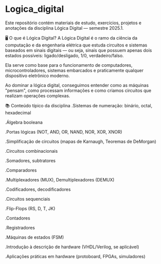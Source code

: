 # Logica_digital
Este repositório contém materiais de estudo, exercícios, projetos e anotações da disciplina Lógica Digital — semestre 2025.1.

🖥️ O que é Lógica Digital?
A Lógica Digital é o ramo da ciência da computação e da engenharia elétrica que estuda circuitos e sistemas baseados em sinais digitais — ou seja, sinais que possuem apenas dois estados possíveis: ligado/desligado, 1/0, verdadeiro/falso.

Ela serve como base para o funcionamento de computadores, microcontroladores, sistemas embarcados e praticamente qualquer dispositivo eletrônico moderno.

Ao dominar a lógica digital, conseguimos entender como as máquinas "pensam", como processam informações e como criamos circuitos que realizam operações complexas.

📚 Conteúdo típico da disciplina
.Sistemas de numeração: binário, octal, hexadecimal

.Álgebra booleana

.Portas lógicas (NOT, AND, OR, NAND, NOR, XOR, XNOR)

.Simplificação de circuitos (mapas de Karnaugh, Teoremas de DeMorgan)

.Circuitos combinacionais

.Somadores, subtratores

.Comparadores

.Multiplexadores (MUX), Demultiplexadores (DEMUX)

.Codificadores, decodificadores

.Circuitos sequenciais

.Flip-Flops (RS, D, T, JK)

.Contadores

.Registradores

.Máquinas de estados (FSM)

.Introdução à descrição de hardware (VHDL/Verilog, se aplicável)

.Aplicações práticas em hardware (protoboard, FPGAs, simuladores)
